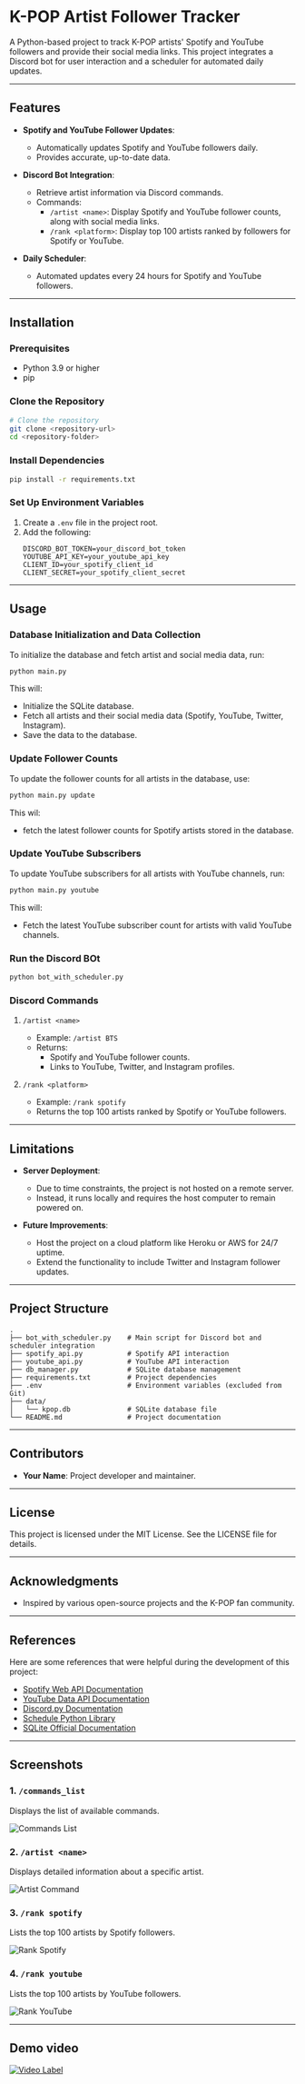 # K-POP Artist Follower Tracker

A Python-based project to track K-POP artists' Spotify and YouTube followers and provide their social media links. This project integrates a Discord bot for user interaction and a scheduler for automated daily updates.

---

## Features

- **Spotify and YouTube Follower Updates**:
  - Automatically updates Spotify and YouTube followers daily.
  - Provides accurate, up-to-date data.

- **Discord Bot Integration**:
  - Retrieve artist information via Discord commands.
  - Commands:
    - `/artist <name>`: Display Spotify and YouTube follower counts, along with social media links.
    - `/rank <platform>`: Display top 100 artists ranked by followers for Spotify or YouTube.

- **Daily Scheduler**:
  - Automated updates every 24 hours for Spotify and YouTube followers.

---

## Installation

### Prerequisites
- Python 3.9 or higher
- pip

### Clone the Repository
```bash
# Clone the repository
git clone <repository-url>
cd <repository-folder>
```

### Install Dependencies
```bash
pip install -r requirements.txt
```

### Set Up Environment Variables
1. Create a `.env` file in the project root.
2. Add the following:
   ```plaintext
   DISCORD_BOT_TOKEN=your_discord_bot_token
   YOUTUBE_API_KEY=your_youtube_api_key
   CLIENT_ID=your_spotify_client_id
   CLIENT_SECRET=your_spotify_client_secret
   ```

---

## Usage

### Database Initialization and Data Collection
To initialize the database and fetch artist and social media data, run:
```bash
python main.py 
```
This will:
- Initialize the SQLite database.
- Fetch all artists and their social media data (Spotify, YouTube, Twitter, Instagram).
- Save the data to the database.

### Update Follower Counts
To update the follower counts for all artists in the database, use:
```bash
python main.py update
```
This wil:
- fetch the latest follower counts for Spotify artists stored in the database. 

### Update YouTube Subscribers
To update YouTube subscribers for all artists with YouTube channels, run:
```bash
python main.py youtube
```
This will:
- Fetch the latest YouTube subscriber count for artists with valid YouTube channels.

### Run the Discord BOt
```bash
python bot_with_scheduler.py
```

### Discord Commands
1. `/artist <name>`
   - Example: `/artist BTS`
   - Returns:
     - Spotify and YouTube follower counts.
     - Links to YouTube, Twitter, and Instagram profiles.

2. `/rank <platform>`
   - Example: `/rank spotify`
   - Returns the top 100 artists ranked by Spotify or YouTube followers.

---

## Limitations

- **Server Deployment**:
  - Due to time constraints, the project is not hosted on a remote server.
  - Instead, it runs locally and requires the host computer to remain powered on.

- **Future Improvements**:
  - Host the project on a cloud platform like Heroku or AWS for 24/7 uptime.
  - Extend the functionality to include Twitter and Instagram follower updates.

---

## Project Structure
```plaintext
.
├── bot_with_scheduler.py    # Main script for Discord bot and scheduler integration
├── spotify_api.py           # Spotify API interaction
├── youtube_api.py           # YouTube API interaction
├── db_manager.py            # SQLite database management
├── requirements.txt         # Project dependencies
├── .env                     # Environment variables (excluded from Git)
├── data/
│   └── kpop.db              # SQLite database file
└── README.md                # Project documentation
```

---

## Contributors
- **Your Name**: Project developer and maintainer.

---

## License
This project is licensed under the MIT License. See the LICENSE file for details.

---

## Acknowledgments
- Inspired by various open-source projects and the K-POP fan community.

---

## References

Here are some references that were helpful during the development of this project:

- [Spotify Web API Documentation](https://developer.spotify.com/documentation/web-api/)
- [YouTube Data API Documentation](https://developers.google.com/youtube/v3)
- [Discord.py Documentation](https://discordpy.readthedocs.io/en/stable/)
- [Schedule Python Library](https://schedule.readthedocs.io/en/stable/)
- [SQLite Official Documentation](https://www.sqlite.org/docs.html)

---

## Screenshots

### 1. `/commands_list`
Displays the list of available commands.

![Commands List](./스크린샷%202024-12-11%20234004.png)

### 2. `/artist <name>`
Displays detailed information about a specific artist.

![Artist Command](./스크린샷%202024-12-11%20234032.png)

### 3. `/rank spotify`
Lists the top 100 artists by Spotify followers.

![Rank Spotify](./스크린샷%202024-12-11%20234052.png)

### 4. `/rank youtube`
Lists the top 100 artists by YouTube followers.

![Rank YouTube](./스크린샷%202024-12-11%20234112.png)

---

## Demo video
[![Video Label](http://img.youtube.com/vi/'n7qgDWUe3pA'/0.jpg)](https://youtu.be/n7qgDWUe3pA)

